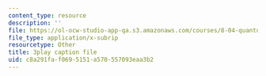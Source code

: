 ```yaml
---
content_type: resource
description: ''
file: https://ol-ocw-studio-app-qa.s3.amazonaws.com/courses/8-04-quantum-physics-i-spring-2016/c8a291faf0695151a570557093eaa3b2_vFZeh8bMx58.vtt
file_type: application/x-subrip
resourcetype: Other
title: 3play caption file
uid: c8a291fa-f069-5151-a570-557093eaa3b2
---
```

